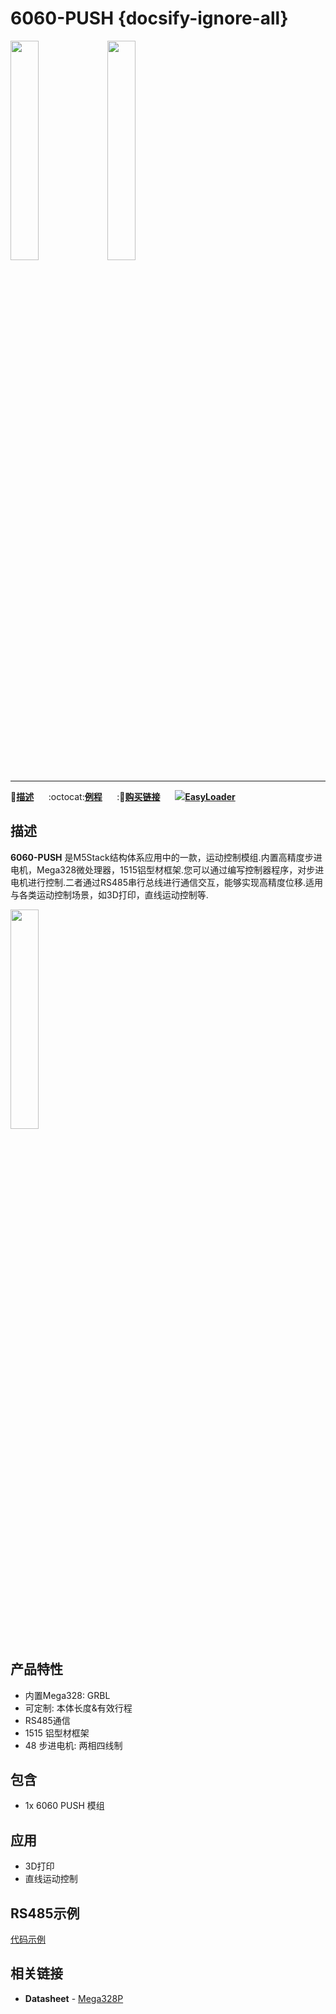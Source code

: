 # 6060-PUSH {docsify-ignore-all}

<img src="assets\img\product_pics\1515\6060-push\6060_push_01.jpg" width="30%" height="30%"> <img src="assets\img\product_pics\1515\6060-push\6060_push_02.jpg" width="30%" height="30%">

***

:memo:**[描述](#描述)**&nbsp;&nbsp;&nbsp;&nbsp;&nbsp;&nbsp;:octocat:**[例程](#RS485示例)**&nbsp;&nbsp;&nbsp;&nbsp;&nbsp;&nbsp;:🛒**[购买链接](https://m5stack.com/collections/m5-application/products/m5stack-6060-push)**&nbsp;&nbsp;&nbsp;&nbsp;&nbsp;&nbsp;<img src="https://m5stack.oss-cn-shenzhen.aliyuncs.com/image/EasyLoader_logo-min.jpg">**[EasyLoader](#EasyLoader)**

## 描述

**6060-PUSH** 是M5Stack结构体系应用中的一款，运动控制模组.内置高精度步进电机，Mega328微处理器，1515铝型材框架.您可以通过编写控制器程序，对步进电机进行控制.二者通过RS485串行总线进行通信交互，能够实现高精度位移.适用与各类运动控制场景，如3D打印，直线运动控制等.


 <img src="assets\img\product_pics\1515\6060-push\6060_push_03.jpg" width="30%" height="30%">

## 产品特性

- 内置Mega328: GRBL 
- 可定制: 本体长度&有效行程
- RS485通信
- 1515 铝型材框架
- 48 步进电机: 两相四线制

## 包含

-  1x 6060 PUSH 模组

## 应用

-  3D打印
-  直线运动控制

## RS485示例

<a href="#zh_CN\uiflow\RS485.md">代码示例</a>


## 相关链接

-  **Datasheet** - [Mega328P](http://ww1.microchip.com/downloads/en/DeviceDoc/Atmel-7810-Automotive-Microcontrollers-ATmega328P_Datasheet.pdf)